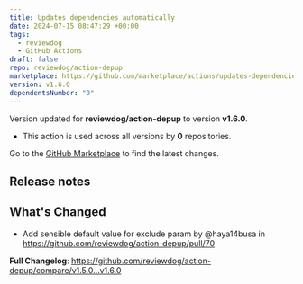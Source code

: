 ```yaml
---
title: Updates dependencies automatically
date: 2024-07-15 08:47:29 +00:00
tags:
  - reviewdog
  - GitHub Actions
draft: false
repo: reviewdog/action-depup
marketplace: https://github.com/marketplace/actions/updates-dependencies-automatically
version: v1.6.0
dependentsNumber: "0"
---
```



Version updated for **reviewdog/action-depup** to version **v1.6.0**.
- This action is used across all versions by **0** repositories.

Go to the [GitHub Marketplace](https://github.com/marketplace/actions/updates-dependencies-automatically) to find the latest changes.

## Release notes

## What's Changed
* Add sensible default value for exclude param by @haya14busa in https://github.com/reviewdog/action-depup/pull/70


**Full Changelog**: https://github.com/reviewdog/action-depup/compare/v1.5.0...v1.6.0
